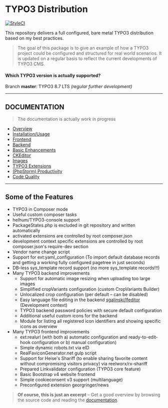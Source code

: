 # TYPO3 Distribution

[![StyleCI](https://styleci.io/repos/66637769/shield?branch=master)](https://styleci.io/repos/66637769/)

This repository delivers a full configured, bare metal TYPO3 distribution
based on my best practices.

> The goal of this package is to give an example of how a TYPO3 project could be
> configured and structured for real world scenarios. It is updated on a regular
> basis to reflect the current developments of TYPO3 CMS.


#### Which TYPO3 version is actually supported?
Branch **master**: TYPO3 8.7 LTS *(regular further development)*

---

## DOCUMENTATION

> The documentation is actually work in progress

- [Overview](app/web/typo3conf/ext/theme/Documentation/Markdown/Index.md)
- [Installation/Usage](app/web/typo3conf/ext/theme/Documentation/Markdown/Installation/Index.md)
- [Frontend](app/web/typo3conf/ext/theme/Documentation/Markdown/Frontend/Index.md)
- [Backend](app/web/typo3conf/ext/theme/Documentation/Markdown/Backend/Index.md)
- [Basic Enhancements](app/web/typo3conf/ext/theme/Documentation/Markdown/BasicEnhancements/Index.md)
- [CKEditor](app/web/typo3conf/ext/theme/Documentation/Markdown/CKEditor/Index.md)
- [Images](app/web/typo3conf/ext/theme/Documentation/Markdown/Images/Index.md)
- [TYPO3 Extensions](app/web/typo3conf/ext/theme/Documentation/Markdown/Extensions/Index.md)
- [(PhpStorm) Productivity](app/web/typo3conf/ext/theme/Documentation/Markdown/PhpStorm/Index.md)
- [Code Quality](app/web/typo3conf/ext/theme/Documentation/Markdown/CodeQuality/Index.md)


---

## Some of the Features

* TYPO3 in Composer mode
* Useful custom composer tasks
* helhum/TYPO3-console support
* PackageStates.php is excluded in git repository and written automatically
* activated extensions are controlled by root composer.json
* development context specific extensions are controlled by root composer.json's require-dev section
* Vendor name change script
* Support for ext:yaml_configuration (To import default database records and getting a working fully configured pagetree in just seconds)
* DB-less sys_template record support (no more sys_template records!!!)
* Many TYPO3 backend improvements
    * Support for automatic image resizing when uploading too large images
    * Simplified cropVariants configuration (custom CropVariants Builder)
    * Unlocalized crop configuration (per default – can be disabled)
    * Easy language file editing in the backend [sgalinski/lfeditor](https://packagist.org/packages/sgalinski/lfeditor) (Development context)
    * TYPO3 backend password policies with secure default configuration
    * Additional useful custom icons for the backend
    * Module for listing all registered icon identifiers and showing specific icons as overview
* Many TYPO3 frontend improvements
    * ext:realurl (with both a) automatic configuration and ready-to-edit-hook configuration or b) manual configuration)
    * Simple dynamic robots.txt via eID
    * RealFaviconGenerator.net gulp script
    * Support for Heise's Shariff (to enable sharing favorite content without compromising visitors privacy) via reelworx/rx-shariff
    * Prepared Linkvalidator configuration (TYPO3 core feature)
    * Basic Bootstrap v4 website frontend
    * Simple cookieconsent v3 support (multilanguage)
    * Preconfigured extension georgringer/news

> **Of course, this is just an excerpt** – Get a good overview by browsing the source code and reading the [documentation](app/web/typo3conf/ext/theme/Documentation/Markdown/Index.md).



